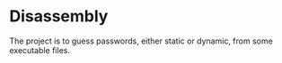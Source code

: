 # Disassembly
The project is to guess passwords, either static or dynamic, from some executable files.

